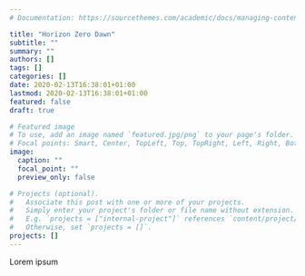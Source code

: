 ```yaml
---
# Documentation: https://sourcethemes.com/academic/docs/managing-content/

title: "Horizon Zero Dawn"
subtitle: ""
summary: ""
authors: []
tags: []
categories: []
date: 2020-02-13T16:38:01+01:00
lastmod: 2020-02-13T16:38:01+01:00
featured: false
draft: true

# Featured image
# To use, add an image named `featured.jpg/png` to your page's folder.
# Focal points: Smart, Center, TopLeft, Top, TopRight, Left, Right, BottomLeft, Bottom, BottomRight.
image:
  caption: ""
  focal_point: ""
  preview_only: false

# Projects (optional).
#   Associate this post with one or more of your projects.
#   Simply enter your project's folder or file name without extension.
#   E.g. `projects = ["internal-project"]` references `content/project/deep-learning/index.md`.
#   Otherwise, set `projects = []`.
projects: []
---
```


Lorem ipsum